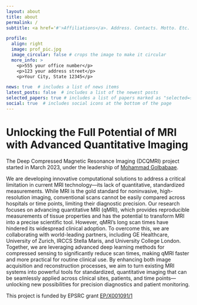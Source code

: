 ```yaml
---
layout: about
title: about
permalink: /
subtitle: <a href='#'>Affiliations</a>. Address. Contacts. Motto. Etc.

profile:
  align: right
  image: prof_pic.jpg
  image_circular: false # crops the image to make it circular
  more_info: >
    <p>555 your office number</p>
    <p>123 your address street</p>
    <p>Your City, State 12345</p>

news: true  # includes a list of news items
latest_posts: false  # includes a list of the newest posts
selected_papers: true # includes a list of papers marked as "selected={true}"
social: true  # includes social icons at the bottom of the page
---
```

# Unlocking the Full Potential of MRI with Advanced Quantitative Imaging

The Deep Compressed Magnetic Resonance Imaging (DCQMRI) project started in March 2023, 
under the leadership of [Mohammad Golbabaae](https://mgolbabaee.wordpress.com/).

We are developing innovative computational solutions to address a critical limitation in current MRI technology—its lack of quantitative, standardized measurements. 
While MRI is the gold standard for noninvasive, high-resolution imaging, conventional scans cannot be easily compared across hospitals or time points, limiting 
their diagnostic precision. Our research focuses on advancing quantitative MRI (qMRI), which provides reproducible measurements of tissue properties and has the 
potential to transform MRI into a precise scientific tool. However, qMRI’s long scan times have hindered its widespread clinical adoption. To overcome this, 
we are collaborating with world-leading partners, including GE Healthcare, University of Zurich, IRCCS Stella Maris, and University College London. 
Together, we are leveraging advanced deep learning methods for compressed sensing to significantly reduce scan times, making qMRI faster and more practical 
for routine clinical use. By enhancing both image acquisition and reconstruction processes, we aim to turn existing MRI systems into powerful tools for standardized, 
quantitative imaging that can be seamlessly applied across clinical sites, patients, and time points—unlocking new possibilities for precision diagnostics 
and patient monitoring.

This project is funded by EPSRC grant [EP/X001091/1](https://gow.epsrc.ukri.org/NGBOViewGrant.aspx?GrantRef=EP/X001091/1)
